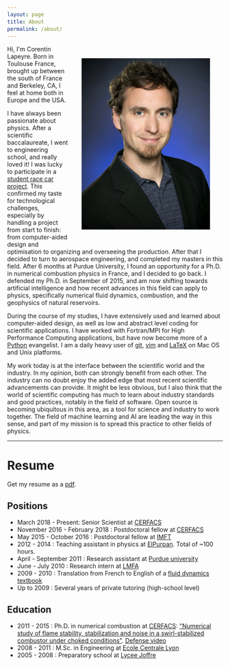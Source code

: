```yaml
---
layout: page
title: About
permalink: /about/
---
```


<img src="/data/portrait.jpg" title="Picture by www.ftapia.com" width="300"
align="right" style="border:30px solid transparent">

Hi, I'm Corentin Lapeyre. Born in Toulouse France, brought up between the
south of France and Berkeley, CA, I feel at home both in Europe and the
USA.

I have always been passionate about physics. After a scientific
baccalaureate, I went to engineering school, and really loved it! I was
lucky to participate in a [student race car
project](http://www.epsa-team.com/les-vehicules/symbioz). This confirmed
my taste for technological challenges, especially by handling a project
from start to finish: from computer-aided design and optimisation to
organizing and overseeing the production. After that I decided to turn to
aerospace engineering, and completed my masters in this field. After
6 months at Purdue University, I found an opportunity for a Ph.D. in
numerical combustion physics in France, and I decided to go back.
I defended my Ph.D. in September of 2015, and am now shifting towards
artificial intelligence and how recent advances in this field can apply to
physics, specifically numerical fluid dynamics, combustion, and the
geophysics of natural reservoirs.

During the course of my studies, I have extensively used and learned about
computer-aided design, as well as low and abstract level coding for
scientific applications.  I have worked with Fortran/MPI for High
Performance Computing applications, but have now become more of
a [Python](https://www.python.org/) evangelist.  I am a daily heavy user
of [git](https://git-scm.com/), [vim](http://www.vim.org/) and
[LaTeX](https://tug.org/mactex/) on Mac OS and Unix platforms.

My work today is at the interface between the scientific world and the
industry.  In my opinion, both can strongly benefit from each other.  The
industry can no doubt enjoy the added edge that most recent scientific
advancements can provide.  It might be less obvious, but I also think that
the world of scientific computing has much to learn about industry
standards and good practices, notably in the field of software.  Open
source is becoming ubiquitous in this area, as a tool for science and
industry to work together.  The field of machine learning and AI are
leading the way in this sense, and part of my mission is to spread this
practice to other fields of physics.

---

# Resume

Get my resume as a [pdf](https://www.dropbox.com/s/8iql0kkistvc2jb/Resume_Corentin_Lapeyre.pdf?dl=1).

## Positions

  - March 2018 - Present: Senior Scientist at
    [CERFACS](http://cerfacs.fr/computational-fluid-dynamics/)
  - November 2016 - February 2018 : Postdoctoral fellow at
    [CERFACS](http://cerfacs.fr/computational-fluid-dynamics/)
  - May 2015 - October 2016 : Postdoctoral fellow at
    [IMFT](https://www.imft.fr/Particules-Sprays-et-Combustion)
  - 2012 - 2014 : Teaching assistant in physics at
    [EIPurpan](http://www.purpan.fr/). Total of ~100 hours.
  - April - September 2011 : Research assistant at
    [Purdue university](https://engineering.purdue.edu/AAE)
  - June - July 2010 : Research intern at [LMFA](http://lmfa.ec-lyon.fr/)
  - 2009 - 2010 : Translation from French to English of a
    [fluid dynamics textbook](https://www.springer.com/fr/book/9783319161594)
  - Up to 2009 : Several years of private tutoring (high-school level)

## Education

  - 2011 - 2015 : Ph.D. in numerical combustion at
    [CERFACS](http://cerfacs.fr/computational-fluid-dynamics/): ["Numerical
    study of flame stability, stabilization and noise in a swirl-stabilized
    combustor under choked conditions"](http://www.theses.fr/2015INPT0140).
    [Defense video](http://hypnos.cerfacs.fr/videos/?video=MEDIA150918095835455)
  - 2008 - 2011 : M.Sc. in Engineering at [Ecole Centrale
    Lyon](http://www.ec-lyon.fr/)
  - 2005 - 2008 : Preparatory school at [Lycee
    Joffre](http://www.lyceejoffre.net/)

